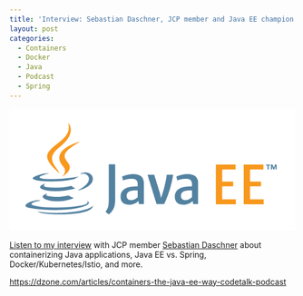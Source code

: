 ```yaml
---
title: 'Interview: Sebastian Daschner, JCP member and Java EE champion'
layout: post
categories:
  - Containers
  - Docker
  - Java
  - Podcast
  - Spring
---
```

![JavaEE](/wp-content/uploads/2018/02/javaee.png)

<a href="https://dzone.com/articles/containers-the-java-ee-way-codetalk-podcast" rel="noopener" target="_blank">Listen to my interview</a> with JCP member <a href="https://blog.sebastian-daschner.com/" target="_blank" rel="noopener">Sebastian Daschner</a> about containerizing Java applications, Java EE vs. Spring, Docker/Kubernetes/Istio, and more.
  
<https://dzone.com/articles/containers-the-java-ee-way-codetalk-podcast>
